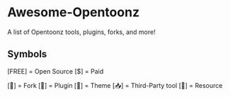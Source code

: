 # Awesome-Opentoonz
A list of Opentoonz tools, plugins, forks, and more!

## Symbols
[FREE] = Open Source
[$] = Paid

[🍴] = Fork
[🔌] = Plugin
[👗] = Theme
[📥] = Third-Party tool
[📖] = Resource
